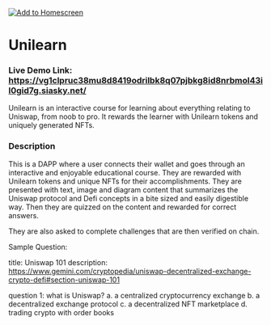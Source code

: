 [![Add to Homescreen](https://img.shields.io/badge/Skynet-Add%20To%20Homescreen-00c65e?logo=skynet&labelColor=0d0d0d)](https://homescreen.hns.siasky.net/#/skylink/_ALRPX23UhpmjOD_slkEinJpUjJguPA8V_yx-S3W6aYM1g)

# Unilearn

### Live Demo Link: https://vg1clpruc38mu8d8419odrilbk8q07pjbkg8id8nrbmol43il0gid7g.siasky.net/

Unilearn is an interactive course for learning about everything relating to Uniswap, from noob to pro. It rewards the learner with Unilearn tokens and uniquely generated NFTs.

### Description
This is a DAPP where a user connects their wallet and goes through an interactive and enjoyable educational course. They are rewarded with Unilearn tokens and unique NFTs for their accomplishments. They are presented with text, image and diagram content that summarizes the Uniswap protocol and Defi concepts in a bite sized and easily digestible way. Then they are quizzed on the content and rewarded for correct answers.

They are also asked to complete challenges that are then verified on chain. 

Sample Question:

title:
Uniswap 101
description:
https://www.gemini.com/cryptopedia/uniswap-decentralized-exchange-crypto-defi#section-uniswap-101

question 1:
what is Uniswap?
a. a centralized cryptocurrency exchange
b. a decentralized exchange protocol
c. a decentralized NFT marketplace
d. trading crypto with order books

